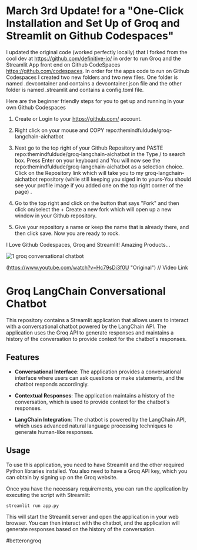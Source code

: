 # March 3rd Update! for a "One-Click Installation and Set Up of Groq and Streamlit on Github Codespaces" 

I updated the original code (worked perfectly locally) that I forked from the cool dev at https://github.com/definitive-io/ in order to run Groq and the Streamlit App front end on Github CodeSpaces https://github.com/codespaces.  In order for the apps code to run on Github Codespaces I created two new folders and two new files.  One folder is named .devcontainer and contains a devcontainer.json file and the other folder is named .streamlit and contains a config.toml file.  

Here are the beginner friendly steps for you to get up and running in your own Github Codespaces 
1.  Create or Login to your https://github.com/ account.  

2.  Right click on your mouse and COPY repo:themindfuldude/groq-langchain-aichatbot

3.  Next go to the top right of your Github Repository and PASTE repo:themindfuldude/groq-langchain-aichatbot in the Type / to search box.  Press Enter on your keyboard and You will now see the repo:themindfuldude/groq-langchain-aichatbot as a selection choice.  Click on the Repository link which will take you to my groq-langchain-aichatbot repository (while still keeping you siged in to yours-You should see your profile image if you added one on the top right corner of the page) .
 
4.  Go to the top right and click on the button that says "Fork" and then click on/select the + Create a new fork which will open up a new window in your Github repository. 

5.  Give your repository a name or keep the name that is already there, and then click save.  Now you are ready to rock.

I Love Github Codespaces, Groq and Streamlit!  Amazing Products... 

![1 groq conversational chatbot](https://github.com/themindfuldude/groq-langchain-aichatbot/assets/130063458/0a6f2bac-ba17-429b-b773-dc0561df776f)

(https://www.youtube.com/watch?v=Hc79sDi3f0U "Original")    // Video Link

# Groq LangChain Conversational Chatbot

This repository contains a Streamlit application that allows users to interact with a conversational chatbot powered by the LangChain API. The application uses the Groq API to generate responses and maintains a history of the conversation to provide context for the chatbot's responses.

## Features

- **Conversational Interface**: The application provides a conversational interface where users can ask questions or make statements, and the chatbot responds accordingly.

- **Contextual Responses**: The application maintains a history of the conversation, which is used to provide context for the chatbot's responses.

- **LangChain Integration**: The chatbot is powered by the LangChain API, which uses advanced natural language processing techniques to generate human-like responses.

## Usage

To use this application, you need to have Streamlit and the other required Python libraries installed. You also need to have a Groq API key, which you can obtain by signing up on the Groq website.

Once you have the necessary requirements, you can run the application by executing the script with Streamlit:

```shell
streamlit run app.py
```

This will start the Streamlit server and open the application in your web browser. You can then interact with the chatbot, and the application will generate responses based on the history of the conversation.

#betterongroq
